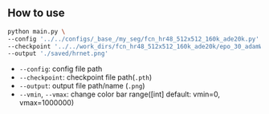 ## How to use
```bash
python main.py \
--config '../../configs/_base_/my_seg/fcn_hr48_512x512_160k_ade20k.py' \
--checkpoint '../../work_dirs/fcn_hr48_512x512_160k_ade20k/epo_30_adamW.pth' \
--output './saved/hrnet.png'
```
- `--config`: config file path
- `--checkpoint`: checkpoint file path(`.pth`)
- `--output`: output file path/name (`.png`)
- `--vmin`, `--vmax`: change color bar range(\[int] default: vmin=0, vmax=1000000)